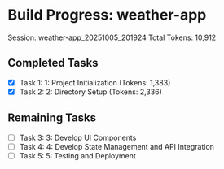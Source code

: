 # Build Progress: weather-app
Session: weather-app_20251005_201924
Total Tokens: 10,912

## Completed Tasks
- [x] Task 1: 1: Project Initialization (Tokens: 1,383)
- [x] Task 2: 2: Directory Setup (Tokens: 2,336)

## Remaining Tasks
- [ ] Task 3: 3: Develop UI Components
- [ ] Task 4: 4: Develop State Management and API Integration
- [ ] Task 5: 5: Testing and Deployment
